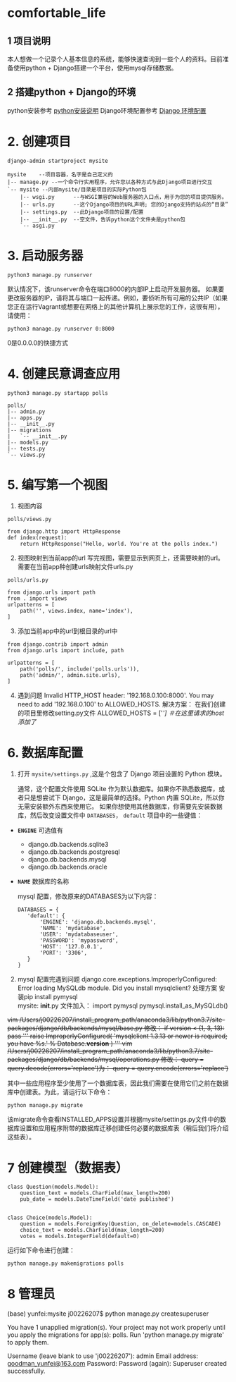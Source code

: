 # comfortable_life
## 1 项目说明
本人想做一个记录个人基本信息的系统，能够快速查询到一些个人的资料。目前准备使用python + Django搭建一个平台，使用mysql存储数据。
## 2 搭建python + Django的环境
python安装参考 [python安装说明](https://github.com/yunfei00/document/blob/master/software_instructions/python.md)
Django环境配置参考 [Django 环境配置](https://github.com/yunfei00/document/blob/master/software_instructions/python_lib/django.md)

# 2. 创建项目
```
django-admin startproject mysite

mysite    --项目容器，名字是自己定义的
|-- manage.py --一个命令行实用程序，允许您以各种方式与此Django项目进行交互
`-- mysite --内部mysite/目录是项目的实际Python包
    |-- wsgi.py      --与WSGI兼容的Web服务器的入口点，用于为您的项目提供服务。
    |-- urls.py      --这个Django项目的URL声明; 您的Django支持的站点的“目录”
    |-- settings.py  --此Django项目的设置/配置
    |-- __init__.py  --空文件，告诉python这个文件夹是python包
    `-- asgi.py

```    
# 3. 启动服务器
```
python3 manage.py runserver
```
默认情况下，该runserver命令在端口8000的内部IP上启动开发服务器。
如果要更改服务器的IP，请将其与端口一起传递。例如，要侦听所有可用的公共IP（如果您正在运行Vagrant或想要在网络上的其他计算机上展示您的工作，这很有用），请使用：
```
python3 manage.py runserver 0:8000
```
0是0.0.0.0的快捷方式

# 4. 创建民意调查应用

```
python3 manage.py startapp polls

polls/
|-- admin.py
|-- apps.py
|-- __init__.py
|-- migrations
|   `-- __init__.py
|-- models.py
|-- tests.py
`-- views.py
```
# 5. 编写第一个视图
1. 视图内容
```
polls/views.py

from django.http import HttpResponse
def index(request):
    return HttpResponse("Hello, world. You're at the polls index.")
```
2. 视图映射到当前app的url
写完视图，需要显示到网页上，还需要映射的url。
需要在当前app种创建urls映射文件urls.py

```
polls/urls.py

from django.urls import path
from . import views
urlpatterns = [
    path('', views.index, name='index'),
]
```

3. 添加当前app中的url到根目录的url中
```
from django.contrib import admin
from django.urls import include, path

urlpatterns = [
    path('polls/', include('polls.urls')),
    path('admin/', admin.site.urls),
]
```

4. 遇到问题
Invalid HTTP_HOST header: '192.168.0.100:8000'. You may need to add '192.168.0.100' to ALLOWED_HOSTS.
解决方案：
在我们创建的项目里修改setting.py文件
ALLOWED_HOSTS = ['*']  ＃在这里请求的host添加了*

# 6. 数据库配置
1. 打开  `mysite/settings.py`  ,这是个包含了 Django 项目设置的 Python 模块。

	通常，这个配置文件使用 SQLite 作为默认数据库。如果你不熟悉数据库，或者只是想尝试下 Django，这是最简单的选择。Python 内置 SQLite，所以你无需安装额外东西来使用它。
	如果你想使用其他数据库，你需要先安装数据库，然后改变设置文件中  `DATABASES`， `default`  项目中的一些键值：

-   **`ENGINE`**  可选值有 
	-  django.db.backends.sqlite3
	- django.db.backends.postgresql
	- django.db.backends.mysql
	- django.db.backends.oracle
-  **`NAME`** 数据库的名称

	mysql 配置，修改原来的DATABASES为以下内容：
	```
	DATABASES = {
	   'default': {
	       'ENGINE': 'django.db.backends.mysql',
	       'NAME': 'mydatabase',
	       'USER': 'mydatabaseuser',
	       'PASSWORD': 'mypassword',
	       'HOST': '127.0.0.1',
	       'PORT': '3306',
	   }
	}
	```

2. mysql 配置完遇到问题
django.core.exceptions.ImproperlyConfigured: Error loading MySQLdb module.
Did you install mysqlclient?
处理方案
安装pip install pymysql   
mysite:
__init__.py 文件加入：
import pymysql
pymysql.install_as_MySQLdb()


~~vim /Users/j00226207/install_program_path/anaconda3/lib/python3.7/site-packages/django/db/backends/mysql/base.py
修改：
if version < (1, 3, 13):
   pass
   '''
   raise ImproperlyConfigured(
       'mysqlclient 1.3.13 or newer is required; you have %s.'
       % Database.__version__
   )
   '''
vim /Users/j00226207/install_program_path/anaconda3/lib/python3.7/site-packages/django/db/backends/mysql/operations.py
修改：
query = query.decode(errors='replace')为：
query = query.encode(errors='replace')~~

其中一些应用程序至少使用了一个数据库表，因此我们需要在使用它们之前在数据库中创建表。为此，请运行以下命令：
```
python manage.py migrate
```
该migrate命令查看INSTALLED_APPS设置并根据mysite/settings.py文件中的数据库设置和应用程序附带的数据库迁移创建任何必要的数据库表（稍后我们将介绍这些表）。

# 7 创建模型（数据表）
```
class Question(models.Model):
    question_text = models.CharField(max_length=200)
    pub_date = models.DateTimeField('date published')


class Choice(models.Model):
    question = models.ForeignKey(Question, on_delete=models.CASCADE)
    choice_text = models.CharField(max_length=200)
    votes = models.IntegerField(default=0)
```
运行如下命令进行创建：
```
python manage.py makemigrations polls
```

# 8 管理员
(base) yunfei:mysite j00226207$ python manage.py createsuperuser

You have 1 unapplied migration(s). Your project may not work properly until you apply the migrations for app(s): polls.
Run 'python manage.py migrate' to apply them.

Username (leave blank to use 'j00226207'): admin
Email address: goodman_yunfei@163.com
Password: 
Password (again): 
Superuser created successfully.




<!--stackedit_data:
eyJoaXN0b3J5IjpbMjAzOTAwMTUzMSwtMjA1MTUwMTY2LC0xNz
cxNDczMTM4LDIwNTAxMDg1MTMsLTE5NjgzNTA3MzYsNzMxMjk5
NjMwLDk0MzM2MjczMiwtNzI1MzQyNjM3LDEwMDczOTQ1NDEsMT
E5ODM2MjQxLDgzNjg5NzM3MSwtMTg0MzQ2NTIzMiwxNDkwOTkx
OTk4LDExMDE1MDk1MjRdfQ==
-->